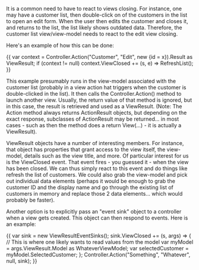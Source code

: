 It is a common need to have to react to views closing. For instance, one may have a customer list, then double-click on of the customers in the list to open an edit form. When the user then edits the customer and closes it, and returns to the list, the list likely shows outdated data. Therefore, the customer list view/view-model needs to react to the edit view closing.

Here's an example of how this can be done:

{{
var context = Controller.Action("Customer", "Edit", new {id = x}).Result as ViewResult;
if (context != null)
    context.ViewClosed += (s, e) => RefreshList();
}}

This example presumably runs in the view-model associated with the customer list (probably in a view action hat triggers when the customer is double-clicked in the list). It then calls the Controller.Action() method to launch another view. Usually, the return value of that method is ignored, but in this case, the result is retrieved and used as a ViewResult. (Note: The Action method always returns ActionResult objects, but depending on the exact response, subclasses of ActionResult may be returned... in most cases - such as then the method does a return View(...) - it is actually a ViewResult).

ViewResult objects have a number of interesting members. For instance, that object has properties that grant access to the view itself, the view-model, details such as the view title, and more. Of particular interest for us is the ViewClosed event. That event fires - you guessed it - when the view has been closed. We can thus simply react to this event and do things like refresh the list of customers. We could also grab the view-model and pick out individual data elements (perhaps it would be enough to grab the customer ID and the display name and go through the existing list of customers in memory and replace those 2 data elements... which would probably be faster).

Another option is to explicitly pass an "event sink" object to a controller when a view gets created. This object can then respond to events. Here is an example:

{{
var sink = new ViewResultEventSinks();
sink.ViewClosed += (s, args) =>
{
    // This is where one likely wants to read values from the model
    var myModel = args.ViewResult.Model as WhateverViewModel;
    var selectedCustomer = myModel.SelectedCustomer;
};
Controller.Action("Something", "Whatever", null, sink);
}}
